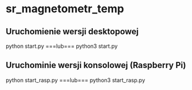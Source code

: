 # sr_magnetometr_temp

## Uruchomienie wersji desktopowej 
python start.py
===lub===
python3 start.py

## Uruchominie wersji konsolowej (Raspberry Pi)
python start_rasp.py
===lub===
python3 start_rasp.py
